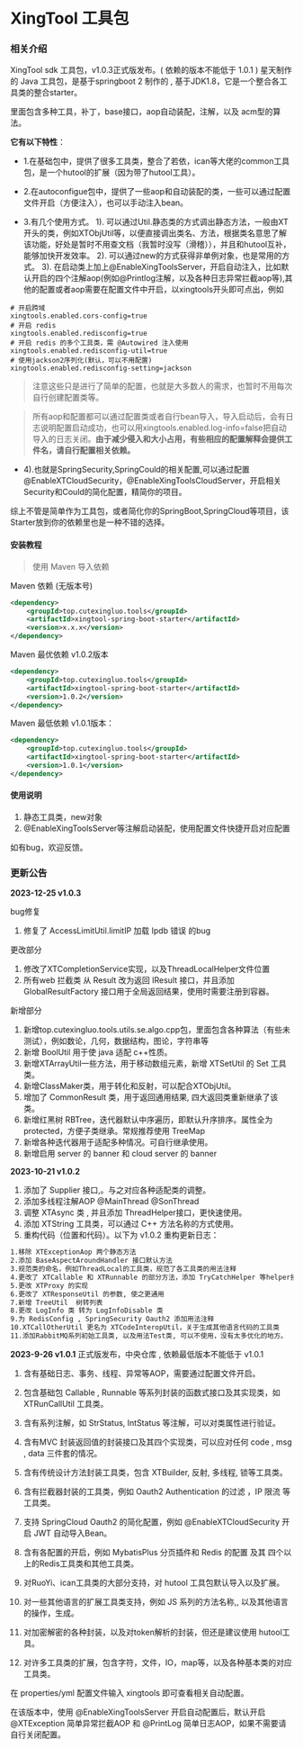 # XingTool 工具包

### 相关介绍
XingTool sdk 工具包，v1.0.3正式版发布。( 依赖的版本不能低于 1.0.1 )
星天制作的 Java 工具包，是基于springboot 2 制作的 ,  基于JDK1.8，它是一个整合各工具类的整合starter。

里面包含多种工具，补丁，base接口，aop自动装配，注解，以及 acm型的算法。

**它有以下特性**：

- 1.在基础包中，提供了很多工具类，整合了若依，ican等大佬的common工具包，是一个hutool的扩展（因为带了hutool工具）。

- 2.在autoconfigue包中，提供了一些aop和自动装配的类，一些可以通过配置文件开启（方便注入），也可以手动注入bean。

- 3.有几个使用方式。
  1). 可以通过Util.静态类的方式调出静态方法，一般由XT开头的类，例如XTObjUtil等，以便直接调出类名、方法，根据类名意思了解该功能，好处是暂时不用查文档（我暂时没写（滑稽）），并且和hutool互补，能够加快开发效率。
  2). 可以通过new的方式获得非单例对象，也是常用的方式。
  3). 在启动类上加上@EnableXingToolsServer，开启自动注入，比如默认开启的四个注解aop(例如@Printlog注解，以及各种日志异常拦截aop等),其他的配置或者aop需要在配置文件中开启，以xingtools开头即可点出，例如

```properties
# 开启跨域
xingtools.enabled.cors-config=true
# 开启 redis
xingtools.enabled.redisconfig=true
# 开启 redis 的多个工具类，需 @Autowired 注入使用
xingtools.enabled.redisconfig-util=true
# 使用jackson2序列化(默认，可以不用配置)
xingtools.enabled.redisconfig-setting=jackson
```
> 注意这些只是进行了简单的配置，也就是大多数人的需求，也暂时不用每次自行创建配置类等。

> 所有aop和配置都可以通过配置类或者自行bean导入，导入启动后，会有日志说明配置启动成功，也可以用xingtools.enabled.log-info=false把自动导入的日志关闭。**由于减少侵入和大小占用，有些相应的配置解释会提供工件名，请自行配置相关依赖。**

- 4).也就是SpringSecurity,SpringCould的相关配置,可以通过配置@EnableXTCloudSecurity，@EnableXingToolsCloudServer，开启相关Security和Could的简化配置，精简你的项目。

综上不管是简单作为工具包，或者简化你的SpringBoot,SpringCloud等项目，该Starter放到你的依赖里也是一种不错的选择。



#### 安装教程

> 使用 Maven 导入依赖

Maven 依赖 (无版本号)

```xml
<dependency>
	<groupId>top.cutexingluo.tools</groupId>
	<artifactId>xingtool-spring-boot-starter</artifactId>
	<version>x.x.x</version>
</dependency>
```

Maven 最优依赖 v1.0.2版本

```xml
<dependency>
	<groupId>top.cutexingluo.tools</groupId>
	<artifactId>xingtool-spring-boot-starter</artifactId>
	<version>1.0.2</version>
</dependency>
```

Maven 最低依赖 v1.0.1版本：

```xml
<dependency>
	<groupId>top.cutexingluo.tools</groupId>
	<artifactId>xingtool-spring-boot-starter</artifactId>
	<version>1.0.1</version>
</dependency>
```

#### 使用说明

1.  静态工具类，new对象
2.  @EnableXingToolsServer等注解启动装配，使用配置文件快捷开启对应配置



如有bug，欢迎反馈。



### 更新公告

**2023-12-25 v1.0.3**

bug修复

1. 修复了 AccessLimitUtil.limitIP 加载 Ipdb 错误 的bug

更改部分

1. 修改了XTCompletionService实现，以及ThreadLocalHelper文件位置
2. 所有web 拦截类 从 Result 改为返回 IResult 接口，并且添加 GlobalResultFactory 接口用于全局返回结果，使用时需要注册到容器。

新增部分

1. 新增top.cutexingluo.tools.utils.se.algo.cpp包，里面包含各种算法（有些未测试），例如数论，几何，数据结构，图论，字符串等
2. 新增 BoolUtil  用于使 java 适配 c++性质。
3. 新增XTArrayUtil一些方法，用于移动数组元素，新增 XTSetUtil 的 Set 工具类。
4. 新增ClassMaker类，用于转化和反射，可以配合XTObjUtil。
5. 增加了 CommonResult 类，用于返回通用结果, 四大返回类重新继承了该类。
6. 新增红黑树 RBTree，迭代器默认中序遍历，即默认升序排序。属性全为protected，方便子类继承。常规推荐使用 TreeMap
7. 新增各种迭代器用于适配多种情况。可自行继承使用。
8. 新增启用 server 的 banner 和 cloud server 的 banner

**2023-10-21 v1.0.2**

1. 添加了 Supplier 接口,。与之对应各种适配类的调整。
2. 添加多线程注解AOP @MainThread @SonThread
3. 调整 XTAsync 类 , 并且添加 ThreadHelper接口，更快速使用。
4. 添加 XTString 工具类，可以通过 C++ 方法名称的方式使用。
5. 重构代码（位置和代码）。以下为 v1.0.2 重构更新日志：
```txt
1.移除 XTExceptionAop 两个静态方法
2.添加 BaseAspectAroundHandler 接口默认方法
3.规范类的命名，例如ThreadLocal的工具类，规范了各工具类的用法注释
4.更改了 XTCallable 和 XTRunnable 的部分方法，添加 TryCatchHelper 等helper接口，方便直接使用工具类。例如 LockHelper, ThreadHelper 等
5.更改 XTProxy 的实现
6.更改了 XTResponseUtil 的参数, 使之更通用
7.新增 TreeUtil  树转列表
8.更改 LogInfo 类 转为 LogInfoDisable 类
9.为 RedisConfig , SpringSecurity Oauth2 添加用法注释
10.XTCallOtherUtil 更名为 XTCodeInteropUtil，关于生成其他语言代码的工具类
11.添加RabbitMQ系列初始工具类, 以及用法Test类, 可以不使用，没有太多优化的地方。
```
**2023-9-26 v1.0.1**
正式版发布，中央仓库 ,  依赖最低版本不能低于 v1.0.1

1. 含有基础日志、事务、线程、异常等AOP，需要通过配置文件开启。

2. 包含基础包 Callable , Runnable 等系列封装的函数式接口及其实现类，如 XTRunCallUtil 工具类。

3. 含有系列注解，如 StrStatus,  IntStatus 等注解，可以对类属性进行验证。
4. 含有MVC 封装返回值的封装接口及其四个实现类，可以应对任何 code , msg , data 三件套的情况。
5. 含有传统设计方法封装工具类，包含 XTBuilder, 反射, 多线程, 锁等工具类。
6. 含有拦截器封装的工具类，例如 Oauth2 Authentication 的过滤 ，IP 限流 等工具类。
7. 支持 SpringCloud Oauth2 的简化配置，例如 @EnableXTCloudSecurity 开启 JWT 自动导入Bean。
8. 含有各配置的开启，例如 MybatisPlus 分页插件和 Redis 的配置 及其 四个以上的Redis工具类和其他工具类。
9. 对RuoYi、ican工具类的大部分支持，对 hutool 工具包默认导入以及扩展。
10. 对一些其他语言的扩展工具类支持，例如 JS 系列的方法名称,, 以及其他语言的操作，生成。
11. 对加密解密的各种封装，以及对token解析的封装，但还是建议使用 hutool工具。
12. 对许多工具类的扩展，包含字符，文件，IO，map等，以及各种基本类的对应工具类。

在 properties/yml 配置文件输入 xingtools 即可查看相关自动配置。

在该版本中，使用 @EnableXingToolsServer 开启自动配置后，默认开启 @XTException 简单异常拦截AOP 和 @PrintLog 简单日志AOP，如果不需要请自行关闭配置。
